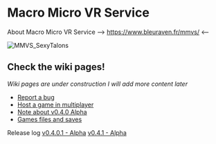 # Macro Micro VR Service

About Macro Micro VR Service --> https://www.bleuraven.fr/mmvs/ <--

![MMVS_SexyTalons](https://user-images.githubusercontent.com/7216958/154977012-87b35140-d851-445e-9328-b4a5e370116c.jpg)

## Check the wiki pages!
_Wiki pages are under construction I will add more content later_
- [Report a bug](https://github.com/xavier150/MMVS/wiki/Bug-Report)
- [Host a game in multiplayer](https://github.com/xavier150/MMVS/wiki/Host)
- [Note about v0.4.0 Alpha](https://github.com/xavier150/MMVS/wiki/v0.4.0-Alpha)
- [Games files and saves](https://github.com/xavier150/MMVS/wiki/Save)

Release log
[v0.4.0.1 - Alpha](https://github.com/xavier150/MMVS/blob/main/ReleaseLog/v0.4.0.1_Alpha.md)
[v0.4.1 - Alpha](https://github.com/xavier150/MMVS/blob/main/ReleaseLog/v0.4.1_Alpha.md)
